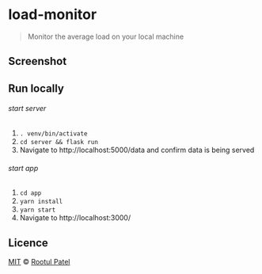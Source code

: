 # load-monitor

> Monitor the average load on your local machine

## Screenshot

<to add>

## Run locally
###### start server
1. `. venv/bin/activate`
2. `cd server && flask run`
3. Navigate to http://localhost:5000/data and confirm data is being served

###### start app
1. `cd app`
2. `yarn install`
3. `yarn start`
4. Navigate to http://localhost:3000/

## Licence

[MIT](https://rootulp.mit-license.org/) © [Rootul Patel](https://rootulp.com)
